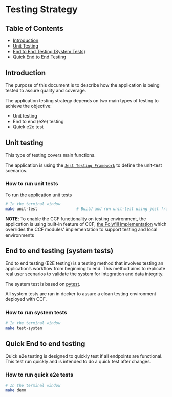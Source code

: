 # Testing Strategy


## Table of Contents

- [Introduction](#introduction)
- [Unit Testing](#unit-testing)
- [End to End Testing (System Tests)](#end-to-end-testing-system-tests)
- [Quick End to End Testing](#quick-end-to-end-testing)

## Introduction

The purpose of this document is to describe how the application is being tested to assure quality and coverage.

The application testing strategy depends on two main types of testing to achieve the objective:

- Unit testing
- End to end (e2e) testing
- Quick e2e test

## Unit testing

This type of testing covers main functions.

The application is using the [`Jest Testing Framework`](https://jestjs.io/docs/getting-started) to define the unit-test scenarios.

### How to run unit tests

To run the application unit tests

```bash
# In the terminal window
make unit-test                 # Build and run unit-test using jest framework
```

**NOTE**: To enable the CCF functionality on testing environment, the application is using built-in feature of CCF, [the Polyfill implementation](https://microsoft.github.io/CCF/main/js/ccf-app/modules/polyfill.html) which overrides the CCF modules' implementation to support testing and local environments

## End to end testing (system tests)

End to end testing (E2E testing) is a testing method that involves testing an application’s workflow from beginning to end. This method aims to replicate real user scenarios to validate the system for integration and data integrity.

The system test is based on [pytest](https://docs.pytest.org/en/stable/).

All system tests are ran in docker to assure a clean testing environment deployed with CCF.

### How to run system tests

```bash
# In the terminal window
make test-system
```

## Quick End to end testing

Quick e2e testing is designed to quickly test if all endpoints are functional. This test run quickly and is intended to do a quick test after changes.

### How to run quick e2e tests

```bash
# In the terminal window
make demo
```
